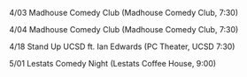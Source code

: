 4/03 Madhouse Comedy Club (Madhouse Comedy Club, 7:30)

4/04 Madhouse Comedy Club (Madhouse Comedy Club, 7:30)

4/18 Stand Up UCSD ft. Ian Edwards (PC Theater, UCSD 7:30)

5/01 Lestats Comedy Night (Lestats Coffee House, 9:00)
